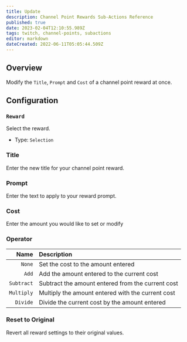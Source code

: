 ```yaml
---
title: Update
description: Channel Point Rewards Sub-Actions Reference
published: true
date: 2023-02-04T12:10:55.989Z
tags: twitch, channel-points, subactions
editor: markdown
dateCreated: 2022-06-11T05:05:44.509Z
---
```


## Overview
Modify the `Title`, `Prompt` and `Cost` of a channel point reward at once.


## Configuration
### `Reward`
Select the reward.

- Type: `Selection`

### Title
Enter the new title for your channel point reward.

### Prompt
Enter the text to apply to your reward prompt.

### Cost
Enter the amount you would like to set or modify

### Operator
Name | Description
----:|:------------
`None` | Set the cost to the amount entered
`Add` | Add the amount entered to the current cost
`Subtract` | Subtract the amount entered from the current cost
`Multiply` | Multiply the amount entered with the current cost
`Divide` | Divide the current cost by the amount entered

### Reset to Original
Revert all reward settings to their original values.
